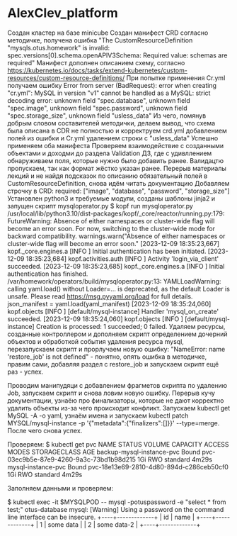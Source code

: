 # AlexClev_platform
Создан кластер на базе minicube
Создан манифест CRD согласно методичке, получена ошибка 
"The CustomResourceDefinition "mysqls.otus.homework" is invalid: spec.versions[0].schema.openAPIV3Schema: Required value: schemas are required"
Манифест дополнен описанием схему, согласно https://kubernetes.io/docs/tasks/extend-kubernetes/custom-resources/custom-resource-definitions/
При попытке применения Cr.yml получаем ошибку 
Error from server (BadRequest): error when creating "cr.yml": MySQL in version "v1" cannot be handled as a MySQL: strict decoding error: unknown field "spec.database", unknown field "spec.image", unknown field "spec.password", unknown field "spec.storage_size", unknown field "usless_data"
Из чего, помянув добрым словом составителей методички,  делаем вывод, что схема была описана в CDR не полностью и корректруем crd.yml добавлением полей из ошибки и Cr.yml удалением строки с "usless_data"
Успешно применяем оба манифеста
Проверяем взаимодействие с созданными объектами и доходми до раздела Validation ДЗ, где с удивллением обнаруживаем поля, которые нужно было добавить ранее.
Валидацтю пропускаем, так как формат жёстко указан ранее.
Перерыв материалы лекций и не найдя подсказок по описанию обязательный полей в CustomResourceDefinition, снова идём читать документацию
Добавляем строчку в CRD:  required: ["image", "database", "password", "storage_size"]
Установлен python3 и требуемые модули, созданы шаблоны jinja2 и запущен скрипт mysqloperator.py
$ kopf run  mysqloperator.py
/usr/local/lib/python3.10/dist-packages/kopf/_core/reactor/running.py:179: FutureWarning: Absence of either namespaces or cluster-wide flag will become an error soon. For now, switching to the cluster-wide mode for backward compatibility.
  warnings.warn("Absence of either namespaces or cluster-wide flag will become an error soon."
[2023-12-09 18:35:23,667] kopf._core.engines.a [INFO    ] Initial authentication has been initiated.
[2023-12-09 18:35:23,684] kopf.activities.auth [INFO    ] Activity 'login_via_client' succeeded.
[2023-12-09 18:35:23,685] kopf._core.engines.a [INFO    ] Initial authentication has finished.
/var/homework/operators/build/mysqloperator.py:13: YAMLLoadWarning: calling yaml.load() without Loader=... is deprecated, as the default Loader is unsafe. Please read https://msg.pyyaml.org/load for full details.
  json_manifest = yaml.load(yaml_manifest)
[2023-12-09 18:35:24,060] kopf.objects         [INFO    ] [default/mysql-instance] Handler 'mysql_on_create' succeeded.
[2023-12-09 18:35:24,060] kopf.objects         [INFO    ] [default/mysql-instance] Creation is processed: 1 succeeded; 0 failed.
Удаляем ресурсы, созданные контроллером и дополняем скрипт определением дочерний объектов и  обработкой события удаления ресурса mysql, перезапускаем скрипт и прорлучаем новую ошибку:
"NameError: name 'restore_job' is not defined" - понятно, опять ошибка в методичке, правим сами, добавляя раздел с restore_job и запускаем скрипт ещё раз - успех.

Проводим манипудяци с добавлением фрагметов скрипта по удалению Job, запускаем скрипт и снова ловим новую ошибку. Перерыв кучу документации, узнаёю про финализаторы, которые не дают корректно удалить объекты из-за чего происходит конфликт.  Запускаем kubectl get MySQL -A -o yaml, узнаём имена и запускаем kubectl patch MYSQL/mysql-instance -p '{"metadata":{"finalizers":[]}}' --type=merge. После чего снова успех.

Проверяем:
$ kubectl get pvc
NAME                        STATUS   VOLUME                                     CAPACITY   ACCESS MODES   STORAGECLASS   AGE
backup-mysql-instance-pvc   Bound    pvc-03ec9b5e-87e9-4260-9a3c-73bd1b98d215   1Gi        RWO            standard       4m29s
mysql-instance-pvc          Bound    pvc-18e13e69-2810-4d80-894d-c286ceb50cf0   1Gi        RWO            standard       4m29s

Заполняем данными и проверяем:

$ kubectl exec -it $MYSQLPOD -- mysql -potuspassword -e "select * from test;" otus-database
mysql: [Warning] Using a password on the command line interface can be insecure.
+----+-------------+
| id | name        |
+----+-------------+
|  1 | some data   |
|  2 | some data-2 |
+----+-------------+


 





